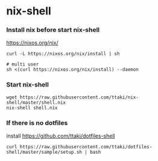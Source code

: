# nix-shell


### Install nix before start nix-shell
https://nixos.org/nix/
```
curl -L https://nixos.org/nix/install | sh

# multi user 
sh <(curl https://nixos.org/nix/install) --daemon
```

### Start nix-shell
```
wget https://raw.githubusercontent.com/ttaki/nix-shell/master/shell.nix
nix-shell shell.nix
```

### If there is no dotfiles

install https://github.com/ttaki/dotfiles-shell
```
curl https://raw.githubusercontent.com/ttaki/dotfiles-shell/master/sample/setup.sh | bash
```
